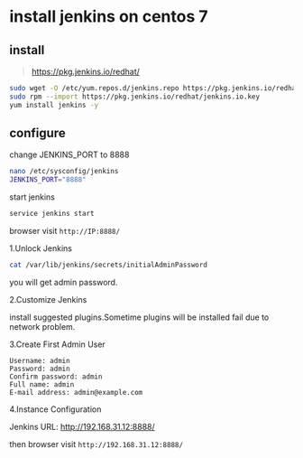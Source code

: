# install jenkins on centos 7

## install
> https://pkg.jenkins.io/redhat/
```bash
sudo wget -O /etc/yum.repos.d/jenkins.repo https://pkg.jenkins.io/redhat/jenkins.repo
sudo rpm --import https://pkg.jenkins.io/redhat/jenkins.io.key
yum install jenkins -y
```

## configure
change JENKINS_PORT to 8888
```bash
nano /etc/sysconfig/jenkins
JENKINS_PORT="8888"
```
start jenkins 
```bash
service jenkins start
```
browser visit ``http://IP:8888/``

1.Unlock Jenkins
```bash
cat /var/lib/jenkins/secrets/initialAdminPassword
```
you will get admin password.

2.Customize Jenkins

install suggested plugins.Sometime plugins will be installed fail due to network problem.

3.Create First Admin User
```
Username: admin
Password: admin
Confirm password: admin
Full name: admin
E-mail address: admin@example.com
```

4.Instance Configuration

Jenkins URL: http://192.168.31.12:8888/

then browser visit ``http://192.168.31.12:8888/``